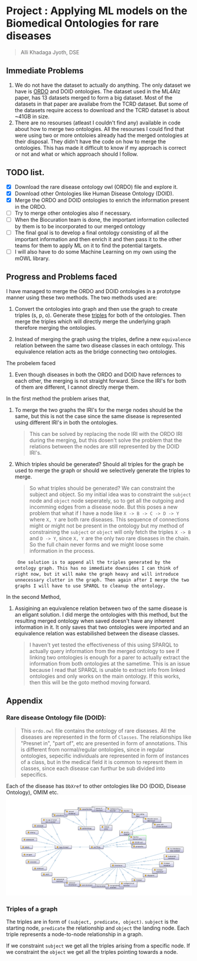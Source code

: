 <!-- # What to do and what is done for my BS Thesis project: -->
# Project : Applying ML models on the Biomedical Ontologies for rare diseases
> Alli Khadaga Jyoth, DSE
## Immediate Problems
1. We do not have the dataset to actually do anything. The only dataset we have is [ORDO](#rare-disease-ontology-file-doid) and DOID ontologies. The dataset used in the ML4Alz paper, has 13 datasets merged to form a big dataset. Most of the datasets in that paper are availabe from the TCRD dataset. But some of the datasets require access to download and the TCRD dataset is about ~41GB in size.
2. There are no resourses (atleast I couldn't find any) available in code about how to merge two ontologies. All the resourses I could find that were using two or more ontoloies already had the merged ontologies at their disposal. They didn't have the code on how to merge the ontologies. This has made it difficult to know if my approach is correct or not and what or which approach should I follow.

## TODO list.
- [x]  Download the rare disease ontology owl (ORDO) file and explore it.
- [x]  Download other Ontologies like Human Disease Ontology (DOID).
- [x] Merge the ORDO and DOID ontologies to enrich the information present in the ORDO.
- [ ] Try to merge other ontologies also if necessary.
- [ ] When the Biocuration team is done, the important information collected by them is to be incorporated to our merged ontology
- [ ] The final goal is to develop a final ontology consisting of all the important information and then enrich it and then pass it to the other teams for them to apply ML on it to find the potential targets.
- [ ] I will also have to do some Machine Learning on my own using the mOWL library.

## Progress and Problems faced
I have managed to merge the ORDO and DOID ontologies in a prototype manner using these two methods. The two methods used are:
1. Convert the ontologies into graph and then use the graph to create triples (s, p, o). Generate these [triples](#triples-of-a-graph) for both of the ontologies. Then merge the triples which will directly merge the underlying graph therefore merging the ontologies.

2. Instead of merging the graph using the triples, define a new `equivalence` relation between the same two disease classes in each ontology. This equivalence relation acts as the bridge connecting two ontologies.   

The probelem faced
1. Even though diseases in both the ORDO and DOID have refernces to each other, the merging is not straight forward. Since the IRI's for both of them are different, I cannot directly merge them.

In the first method the problem arises that,

1. To merge the two graphs the IRI's for the merge nodes should be the same, but this is not the case since the same disease is represented using different IRI's in both the ontologies. 
    > This can be solved by replacing the node IRI with the ORDO IRI during the merging, but this dosen't solve the problem that the relations between the nodes are still represented by the DOID IRI's.
2. Which triples should be generated? Should all triples for the graph be used to merge the graph or should we selectively generate the triples to merge. 
    > So what triples should be generated? We can constraint the subject and object.  So my initial idea was to constraint the `subject` node and `object` node seperately, so to get all the outgoing and incomming edges from a disease node. But this poses a new problem that what if I have a node like `X -> B -> C -> D -> Y ` where `X, Y` are both rare diseases. This sequence of connections might or might not be present in the ontology but my method of constraining the `subject` or `object` will only fetch the triples `X -> B` and `D -> Y`, since `X, Y` are the only two rare diseases in the chain. So the full chain never forms and we might loose some information in the process.

        One solution is to append all the triples generated by the ontology graph. This has no immediate downsides I can think of right now, but it will make the graph heavy and will introduce unnecessary clutter in the graph. Then again after I merge the two graphs I will have to use SPARQL to cleanup the ontology.

In the second Method,

1. Assigining an equivalence relation between two of the same disease is an eligant solution. I did merge the ontologies with this method, but the resulting merged ontology when saved doesn't have any inherent information in it. It only saves that two ontologies were imported and an equivalence relation was estabilished between the disease classes. 
    > I haven't yet tested the effectiveness of this using SPARQL to actually query information from the merged ontology to see if linking two ontologies is enough for a parer to actually extract the information from both ontologies at the sametime. This is an issue because I read that SPARQL is unable to extract info from linked ontologies and only works on the main ontology. If this works, then this will be the goto method moving forward.


## Appendix
### Rare disease Ontology file (DOID):
> This `ordo.owl` file contains the ontology of rare diseases. All the diseases are represented in the form of `Classes`. The relationships like "Presnet in", "part of", etc are presented in form of annotations. This is different from normal/regular ontologies, since in regular ontologies, sepecific individuals are represented in form of instances of a class, but in the medical field it is common to represnt them in classes, since each disease can furthur be sub divided into sepecifics. 

Each of the disease has `DbXref` to other ontologies like DO (DOID, Disease Ontology), OMIM etc. 
![Orphanet Schema](ordo_image.png)

### Triples of a graph 
The triples are in form of `(subject, predicate, object)`. `subject` is the starting node, `predicate` the relationship and `object` the landing node. Each triple represents a node-to-node relationship in a graph.  

If we constraint `subject` we get all the triples arising from a specific  node. If we constraint the `object` we get all the triples pointing towards a node.
